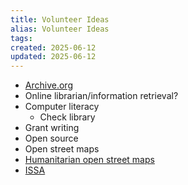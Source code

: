 ```yaml
---
title: Volunteer Ideas
alias: Volunteer Ideas
tags:
created: 2025-06-12
updated: 2025-06-12
---
```


- [Archive.org](https://archive.org/about/volunteer-positions)
- Online librarian/information retrieval?
- Computer literacy
	- Check library
- Grant writing
- Open source
- Open street maps
- [Humanitarian open street maps](https://www.hotosm.org/)
- [ISSA](https://www.denverissa.org/about)